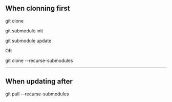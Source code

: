 

## When clonning first

git clone

git submodule init

git submodule update

OR

git clone --recurse-submodules

--- 

## When updating after

git pull --recurse-submodules

